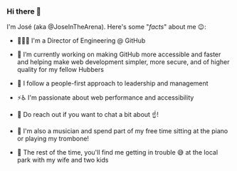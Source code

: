 ### Hi there 👋

<!--
**JoseInTheArena/joseinthearena** is a ✨ _special_ ✨ repository because its `README.md` (this file) appears on your GitHub profile.

Here are some ideas to get you started:

- 🔭 I’m currently working on ...
- 🌱 I’m currently learning ...
- 👯 I’m looking to collaborate on ...
- 🤔 I’m looking for help with ...
- 💬 Ask me about ...
- 📫 How to reach me: ...
- 😄 Pronouns: ...
- ⚡ Fun fact: ...
-->

I'm José (aka @JoseInTheArena). Here's some "_facts_" about me 😉:

- 🙋🏻‍♂️ I'm a Director of Engineering @ GitHub

- 🔭 I’m currently working on making GitHub more accessible and faster and helping make web development simpler, more secure, and of higher quality for my fellow Hubbers

- 👯 I follow a people-first approach to leadership and management

- ⚡️♿️ I'm passionate about web performance and accessibility

- 💬 Do reach out if you want to chat a bit about ☝️!

- 🎺 I'm also a musician and spend part of my free time sitting at the piano or playing my trombone!

- 🤪 The rest of the time, you'll find me getting in trouble 😅 at the local park with my wife and two kids

